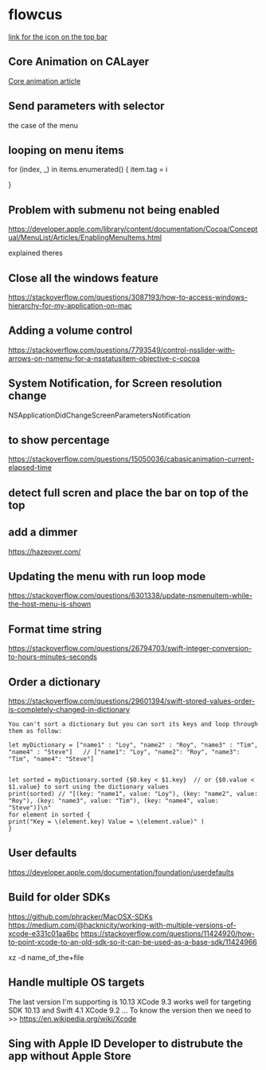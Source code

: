 #  flowcus

[link for the icon on the top bar](https://www.raywenderlich.com/165853/menus-popovers-menu-bar-apps-macos)

## Core Animation on CALayer

[Core animation article ](http://www.knowstack.com/swift-mac-os-animation-part-1/)


## Send parameters with selector
the case of the menu

## looping on menu items

  for (index, _) in items.enumerated() {
  item.tag = i

 }

## Problem with submenu not being enabled

https://developer.apple.com/library/content/documentation/Cocoa/Conceptual/MenuList/Articles/EnablingMenuItems.html

explained theres

## Close all the windows feature
https://stackoverflow.com/questions/3087193/how-to-access-windows-hierarchy-for-my-application-on-mac

## Adding a volume control 
https://stackoverflow.com/questions/7793549/control-nsslider-with-arrows-on-nsmenu-for-a-nsstatusitem-objective-c-cocoa


## System Notification, for Screen resolution change
NSApplicationDidChangeScreenParametersNotification

## to show percentage 
https://stackoverflow.com/questions/15050036/cabasicanimation-current-elapsed-time

## detect full scren and place the bar on top of the top

## add a dimmer 
https://hazeover.com/

## Updating the menu with run loop mode
https://stackoverflow.com/questions/6301338/update-nsmenuitem-while-the-host-menu-is-shown

## Format time string
https://stackoverflow.com/questions/26794703/swift-integer-conversion-to-hours-minutes-seconds

## Order a dictionary 
https://stackoverflow.com/questions/29601394/swift-stored-values-order-is-completely-changed-in-dictionary
```
You can't sort a dictionary but you can sort its keys and loop through them as follow:

let myDictionary = ["name1" : "Loy", "name2" : "Roy", "name3" : "Tim", "name4" : "Steve"]   // ["name1": "Loy", "name2": "Roy", "name3": "Tim", "name4": "Steve"]


let sorted = myDictionary.sorted {$0.key < $1.key}  // or {$0.value < $1.value} to sort using the dictionary values
print(sorted) // "[(key: "name1", value: "Loy"), (key: "name2", value: "Roy"), (key: "name3", value: "Tim"), (key: "name4", value: "Steve")]\n"
for element in sorted {
print("Key = \(element.key) Value = \(element.value)" )
}
```

## User defaults
https://developer.apple.com/documentation/foundation/userdefaults

## Build for older SDKs
https://github.com/phracker/MacOSX-SDKs
https://medium.com/@hacknicity/working-with-multiple-versions-of-xcode-e331c01aa6bc
https://stackoverflow.com/questions/11424920/how-to-point-xcode-to-an-old-sdk-so-it-can-be-used-as-a-base-sdk/11424966

xz -d name_of_the+file

## Handle multiple OS targets

The last version I'm supporting is 10.13
XCode 9.3 works well for targeting SDK 10.13 and Swift 4.1
XCode 9.2 ... 
To know the version then we need to >> https://en.wikipedia.org/wiki/Xcode

## Sing with Apple ID Developer to distrubute the app without Apple Store

